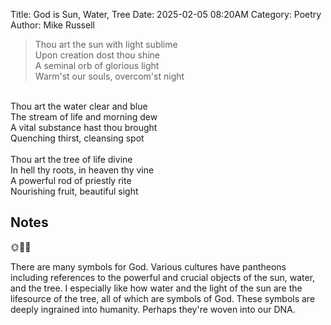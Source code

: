 Title: God is Sun, Water, Tree
Date: 2025-02-05 08:20AM
Category: Poetry
Author: Mike Russell

> Thou art the sun with light sublime<br>
Upon creation dost thou shine<br>
A seminal orb of glorious light<br>
Warm'st our souls, overcom'st night<br>
<br>
Thou art the water clear and blue<br>
The stream of life and morning dew<br>
A vital substance hast thou brought<br>
Quenching thirst, cleansing spot<br>
<br>
Thou art the tree of life divine<br>
In hell thy roots, in heaven thy vine<br>
A powerful rod of priestly rite<br>
Nourishing fruit, beautiful sight

## Notes

🌞🌊🌳

There are many symbols for God. Various cultures have pantheons including references to the powerful and crucial objects of the sun, water, and the tree. I especially like how water and the light of the sun are the lifesource of the tree, all of which are symbols of God. These symbols are deeply ingrained into humanity. Perhaps they're woven into our DNA.
